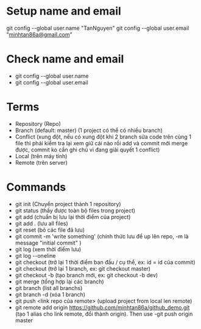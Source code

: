 # Setup name and email
git config --global user.name "TanNguyen"
git config --global user.email "minhtan86a@gmail.com"

# Check name and email
- git config --global user.name
- git config --global user.email


# Terms

- Repository (Repo)
- Branch (default: master) (1 project có thể có nhiều branch)
- Conflict (xung đột, nếu có xung đột khi 2 branch sửa code trên cùng 1 file thì phải kiểm tra lại xem giữ cái nào rồi add và commit mới merge được, commit ko cần ghi chú vì đang giải quyết 1 conflict)
- Local (trên máy tính)
- Remote (trên server)

# Commands

- git init (Chuyển project thành 1 repository)
- git status (thấy được toàn bộ files trong project)
- git add <file name>(chuẩn bị lưu lại thời điểm của project)
- git add . (lưu all files)
- git reset (bỏ các file đã lưu)
- git commit -m 'write something' (chính thức lưu để up lên repo, -m là message "initial commit" )
- git log (xem thời điểm lưu)
- git log --oneline
- git checkout <id> (trở lại 1 thời điểm ban đầu / cụ thể, ex: id = id của commit)
- git checkout <branch name> (trở lại 1 branch, ex: git checkout master)
- git checkout -b <branch name> (tạo branch mới, ex: git checkout -b dev)
- git merge <branch name> (tổng hợp lại các branch)
- git branch (list all branchs)
- git branch -d <branch name> (xóa 1 branch)
- git push <link repo của remote> <branch name>(upload project from local len remote)
- git remote add origin https://github.com/minhtan86a/github_demo.git (tạo 1 alias cho link remote, đổi thành origin). Then use -git push origin master